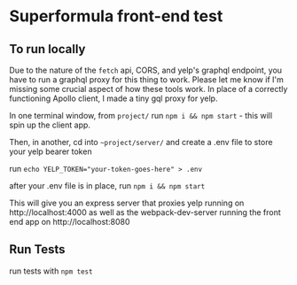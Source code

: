 # Superformula front-end test

## To run locally

Due to the nature of the `fetch` api, CORS, and yelp's graphql endpoint, you have to run a graphql proxy for this thing to work. Please let me know if I'm missing some crucial aspect of how these tools work. In place of a correctly functioning Apollo client, I made a tiny gql proxy for yelp.

In one terminal window, from `project/` run `npm i && npm start` - this will spin up the client app.

Then, in another, cd into `~project/server/` and create a .env file to store your yelp bearer token

run `echo YELP_TOKEN="your-token-goes-here" > .env`

after your .env file is in place, run `npm i && npm start`

This will give you an express server that proxies yelp running on http://localhost:4000 as well as the webpack-dev-server running the front end app on http://localhost:8080

## Run Tests

run tests with `npm test`